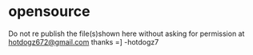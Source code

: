 # opensource
Do not re publish the file(s)shown here without asking for permission at hotdogz672@gmail.com
thanks =]
-hotdogz7
